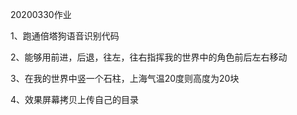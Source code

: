 20200330作业

1、跑通倍塔狗语音识别代码

2、能够用前进，后退，往左，往右指挥我的世界中的角色前后左右移动

3、在我的世界中竖一个石柱，上海气温20度则高度为20块

4、效果屏幕拷贝上传自己的目录
